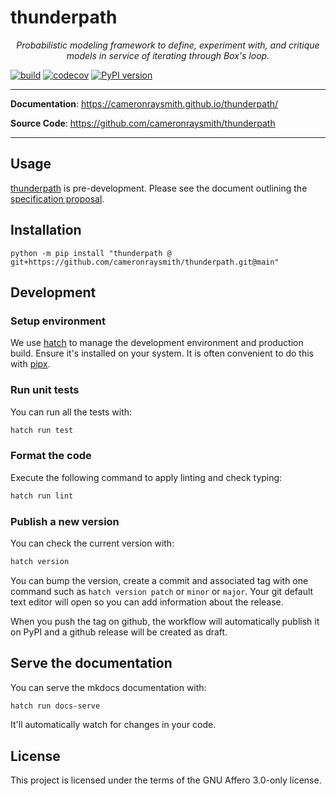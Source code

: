 # thunderpath

<p align="center">
    <em>Probabilistic modeling framework to define, experiment with, and critique models in service of iterating through Box's loop.</em>
</p>

[![build](https://github.com/cameronraysmith/thunderpath/workflows/Build/badge.svg)](https://github.com/cameronraysmith/thunderpath/actions)
[![codecov](https://codecov.io/gh/cameronraysmith/thunderpath/branch/main/graph/badge.svg)](https://codecov.io/gh/cameronraysmith/thunderpath)
[![PyPI version](https://badge.fury.io/py/thunderpath.svg)](https://badge.fury.io/py/thunderpath)

---

**Documentation**: <a href="https://cameronraysmith.github.io/thunderpath/" target="_blank">https://cameronraysmith.github.io/thunderpath/</a>

**Source Code**: <a href="https://github.com/cameronraysmith/thunderpath" target="_blank">https://github.com/cameronraysmith/thunderpath</a>

---

## Usage

[thunderpath](https://github.com/cameronraysmith/thunderpath) is pre-development. Please see the document outlining the [specification proposal](https://cameronraysmith.github.io/thunderpath/specification).

## Installation

```console
python -m pip install "thunderpath @ git+https://github.com/cameronraysmith/thunderpath.git@main"
```

## Development

### Setup environment

We use [hatch](https://hatch.pypa.io/latest/install/) to manage the development environment and production build. Ensure it's installed on your system. It is often convenient to do this with [pipx](https://pypa.github.io/pipx/installation/).

### Run unit tests

You can run all the tests with:

```bash
hatch run test
```

### Format the code

Execute the following command to apply linting and check typing:

```bash
hatch run lint
```

### Publish a new version

You can check the current version with:

```bash
hatch version
```

You can bump the version, create a commit and associated tag with one command such as `hatch version patch` or `minor` or `major`. Your git default text editor will open so you can add information about the release.

When you push the tag on github, the workflow will automatically publish it on PyPI and a github release will be created as draft.

## Serve the documentation

You can serve the mkdocs documentation with:

```bash
hatch run docs-serve
```

It'll automatically watch for changes in your code.

## License

This project is licensed under the terms of the GNU Affero 3.0-only license.
